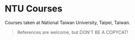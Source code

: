 # NTU Courses
Courses taken at National Taiwan University, Taipei, Taiwan.
> References are welcome, but DON'T BE A COPYCAT!
